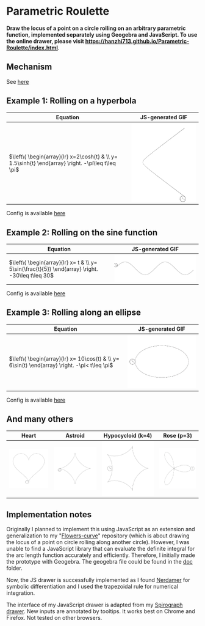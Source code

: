 # Parametric Roulette

**Draw the locus of a point on a circle rolling on an arbitrary parametric function, implemented separately using Geogebra and JavaScript. To use the online drawer, please visit https://hanzhi713.github.io/Parametric-Roulette/index.html**.


## Mechanism

See [here](Mechanism.md)

## Example 1: Rolling on a hyperbola

| Equation                                                                                           | JS-generated GIF                            |
| -------------------------------------------------------------------------------------------------- | ------------------------------------------- |
| $\left\{ \begin{array}{lr} x=2\cosh{t} & \\ y= 1.5\sinh{t} \end{array} \right. -\pi\leq t\leq \pi$ | <img src="doc/hyperbola.gif" width="300px"> |

Config is available [here](doc/hyperbola.json)

## Example 2: Rolling on the sine function

| Equation                                                                                         | JS-generated GIF         |
| ------------------------------------------------------------------------------------------------ | ------------------------ |
| $\left\{ \begin{array}{lr} x= t & \\ y= 5\sin(\frac{t}{5}) \end{array} \right. -30\leq t\leq 30$ | <img src="doc/sine.gif"> |
Config is available [here](doc/sine.json)

## Example 3: Rolling along an ellipse

| Equation                                                                                      | JS-generated GIF            |
| --------------------------------------------------------------------------------------------- | --------------------------- |
| $\left\{ \begin{array}{lr} x= 10\cos(t) & \\ y= 6\sin(t) \end{array} \right. -\pi< t\leq \pi$ | <img src="doc/ellipse.gif"> |

Config is available [here](doc/ellipse.json)

## And many others

| Heart                               | Astroid                               | Hypocycloid (k=4)                       | Rose (p=3)                          |
| ----------------------------------- | ------------------------------------- | --------------------------------------- | ----------------------------------- |
| <img src="./doc/heart-revolve.gif"> | <img src="./doc/astroid-revolve.gif"> | <img src="./doc/others/five-cusps.gif"> | <img src="./doc/others/rose-3.gif"> |

## Implementation notes

Originally I planned to implement this using JavaScript as an extension and generalization to my "[Flowers-curve](https://github.com/hanzhi713/Flowers-Curve)" repository (which is about drawing the locus of a point on circle rolling along another circle). However, I was unable to find a JavaScript library that can evaluate the definite integral for the arc length function accurately and efficiently. Therefore, I initially made the prototype with Geogebra. The geogebra file could be found in the [doc](https://github.com/hanzhi713/Parametric-Roulette/tree/master/doc) folder.

Now, the JS drawer is successfully implemented as I found [Nerdamer](http://nerdamer.com) for symbolic differentiation and I used the trapezoidal rule for numerical integration. 

The interface of my JavaScript drawer is adapted from my [Spirograph drawer](https://github.com/hanzhi713/Flowers-Curve). New inputs are annotated by tooltips. It works best on Chrome and Firefox. Not tested on other browsers.